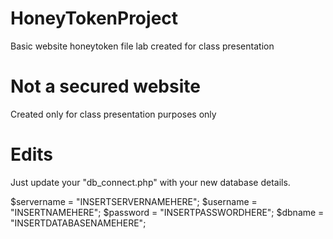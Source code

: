 # HoneyTokenProject
 Basic website honeytoken file lab created for class presentation

# Not a secured website
Created only for class presentation purposes only

# Edits
Just update your "db_connect.php" with your new database details.

$servername = "INSERTSERVERNAMEHERE";
$username = "INSERTNAMEHERE";
$password = "INSERTPASSWORDHERE";
$dbname = "INSERTDATABASENAMEHERE";
